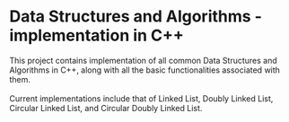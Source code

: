 # Data Structures and Algorithms - implementation in C++
This project contains implementation of all common Data Structures and Algorithms in C++, along with all the basic functionalities associated with them.
<br><br>
Current implementations include that of Linked List, Doubly Linked List, Circular Linked List, and Circular Doubly Linked List.